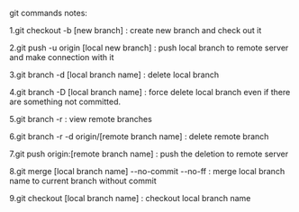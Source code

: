 git commands notes:

1.git checkout -b [new branch] : create new branch and check out it

2.git push -u origin [local new branch] : push local branch to remote server and make connection with it

3.git branch -d [local branch name] : delete local branch

4.git branch -D [local branch name] : force delete local branch even if there are something not committed.

5.git branch -r  : view remote branches

6.git branch -r -d origin/[remote branch name] : delete remote branch

7.git push origin:[remote branch name] : push the deletion to remote server

8.git merge [local branch name] --no-commit --no-ff : merge local branch name to current branch without commit

9.git checkout [local branch name] : checkout local branch name
